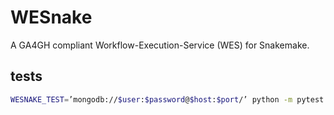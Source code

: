# WESnake

A GA4GH compliant Workflow-Execution-Service (WES) for Snakemake.

## tests

```bash
WESNAKE_TEST=’mongodb://$user:$password@$host:$port/’ python -m pytest -v
```
